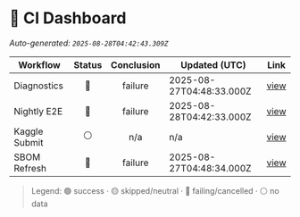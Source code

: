 # 🚦 CI Dashboard

_Auto-generated: `2025-08-28T04:42:43.309Z`_

| Workflow | Status | Conclusion | Updated (UTC) | Link |
|---|:---:|:---:|---|---|
| Diagnostics | 🔴 | failure | 2025-08-27T04:48:33.000Z | [view](https://github.com/bartytime4life/ArielSensorArray/actions/runs/17257597348) |
| Nightly E2E | 🔴 | failure | 2025-08-28T04:42:33.000Z | [view](https://github.com/bartytime4life/ArielSensorArray/actions/runs/17285998920) |
| Kaggle Submit | ⚪ | n/a | n/a | [view]( ) |
| SBOM Refresh | 🔴 | failure | 2025-08-27T04:48:34.000Z | [view](https://github.com/bartytime4life/ArielSensorArray/actions/runs/17257597598) |

> Legend: 🟢 success · 🟡 skipped/neutral · 🔴 failing/cancelled · ⚪ no data
